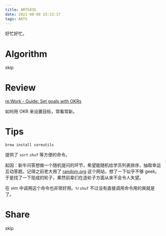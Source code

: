 ```yaml
---
title: ARTS035
date: 2021-08-08 15:13:17
tags: ARTS
---
```


好忙好忙。
<!--more-->

# Algorithm

skip

# Review

[re:Work - Guide: Set goals with OKRs](https://rework.withgoogle.com/guides/set-goals-with-okrs/steps/introduction/)

如何用 OKR 来设置目标，常看常新。

# Tips

`brew install coreutils`

提供了 `sort` `shuf` 等方便的命令。

起因：新牛问答想做一个随机提问的环节，希望能随机给学员列表排序，抽取幸运互动答题。记得之前老大用了 [random.org](http://random.org) 这个网站，想了一下似乎不够 geek。于是找了一下现成的轮子，果然前辈们在造轮子方面从来不会令人失望。

在 vim 中调用这个命令也非常好用。`%!shuf` 不过没有直接调用命令用的爽就是了。

# Share

skip

